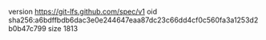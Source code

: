 version https://git-lfs.github.com/spec/v1
oid sha256:a6bdffbdb6dac3e0e244647eaa87dc23c66dd4cf0c560fa3a1253d2b0b47c799
size 1813
